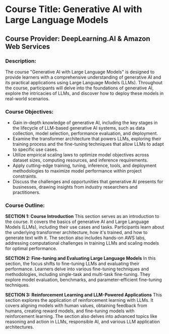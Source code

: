 # Course Title: Generative AI with Large Language Models

## Course Provider: DeepLearning.AI & Amazon Web Services

### Description:
The course "Generative AI with Large Language Models" is designed to provide learners with a comprehensive understanding of generative AI and its practical applications using Large Language Models (LLMs). Throughout the course, participants will delve into the foundations of generative AI, explore the intricacies of LLMs, and discover how to deploy these models in real-world scenarios.

### Course Objectives:
- Gain in-depth knowledge of generative AI, including the key stages in the lifecycle of LLM-based generative AI systems, such as data collection, model selection, performance evaluation, and deployment.
- Examine the transformer architecture that powers LLMs, exploring their training process and the fine-tuning techniques that allow LLMs to adapt to specific use cases.
- Utilize empirical scaling laws to optimize model objectives across dataset sizes, computing resources, and inference requirements.
- Apply cutting-edge training, tuning, inference, tools, and deployment methodologies to maximize model performance within project constraints.
- Discuss the challenges and opportunities that generative AI presents for businesses, drawing insights from industry researchers and practitioners.

### Course Outline:

**SECTION 1: Course Introduction**
This section serves as an introduction to the course. It covers the basics of generative AI and Large Language Models (LLMs), including their use cases and tasks. Participants learn about the underlying transformer architecture, how it's trained, and how to generate text with it. The section also includes hands-on AWS labs, addressing computational challenges in training LLMs and scaling models for optimal performance.

**SECTION 2: Fine-tuning and Evaluating Large Language Models**
In this section, the focus shifts to fine-tuning LLMs and evaluating their performance. Learners delve into various fine-tuning techniques and methodologies, including single-task and multi-task fine-tuning. They explore model evaluation, benchmarks, and parameter-efficient fine-tuning techniques.

**SECTION 3: Reinforcement Learning and LLM-Powered Applications**
This section explores the application of reinforcement learning with LLMs. It covers aligning models with human values, obtaining feedback from humans, creating reward models, and fine-tuning models with reinforcement learning. The section also delves into advanced topics like reasoning and action in LLMs, responsible AI, and various LLM application architectures.
